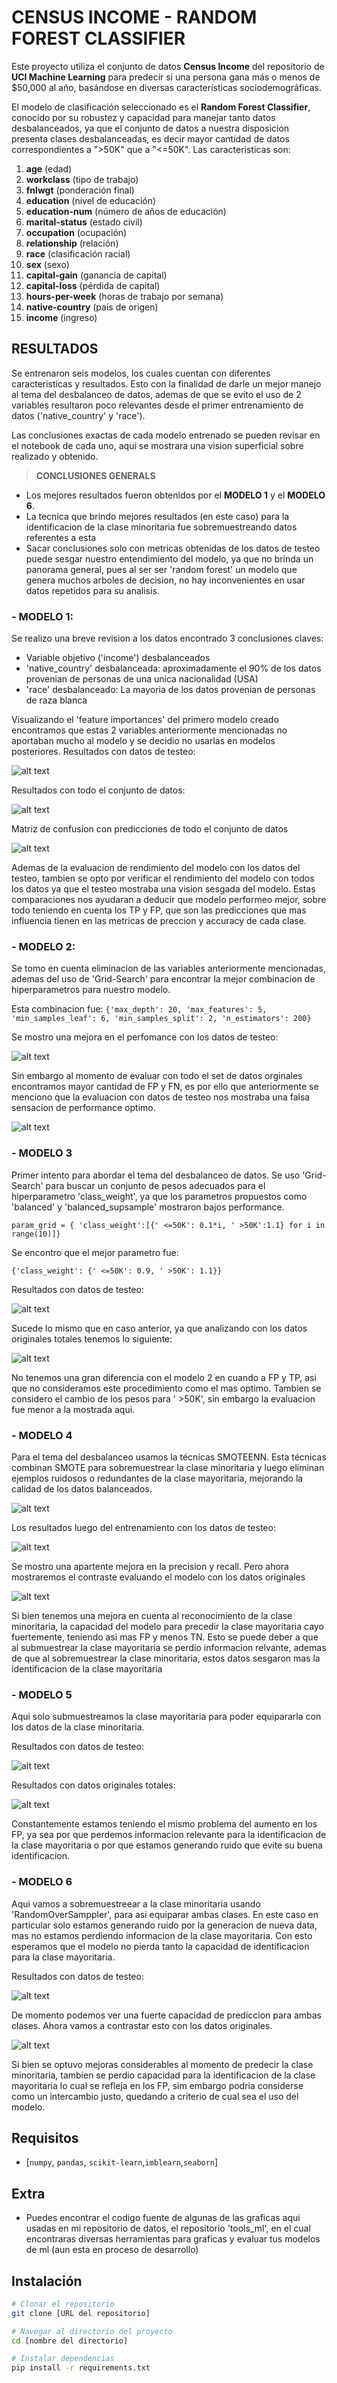 # CENSUS INCOME - RANDOM FOREST CLASSIFIER


Este proyecto utiliza el conjunto de datos **Census Income** del repositorio de **UCI Machine Learning** para predecir si una persona gana más o menos de $50,000 al año, basándose en diversas características sociodemográficas. 

El modelo de clasificación seleccionado es el **Random Forest Classifier**, conocido por su robustez y capacidad para manejar tanto datos desbalanceados, ya que el conjunto de datos a nuestra disposicion presenta clases desbalanceadas, es decir mayor cantidad de datos correspondientes a ">50K" que a "<=50K". Las caracteristicas son:

1. **age** (edad)
2. **workclass** (tipo de trabajo)
3. **fnlwgt** (ponderación final)
4. **education** (nivel de educación)
5. **education-num** (número de años de educación)
6. **marital-status** (estado civil)
7. **occupation** (ocupación)
8. **relationship** (relación)
9. **race** (clasificación racial) 
10. **sex** (sexo)
11. **capital-gain** (ganancia de capital)
12. **capital-loss** (pérdida de capital)
13. **hours-per-week** (horas de trabajo por semana)
14. **native-country** (país de origen)
15. **income** (ingreso)

## RESULTADOS

Se entrenaron seis modelos, los cuales cuentan con diferentes caracteristicas y resultados. Esto con la finalidad de darle un mejor manejo al tema del desbalanceo de datos, ademas de que se evito el uso de 2 variables resultaron poco relevantes desde el primer entrenamiento de datos ('native_country' y 'race').

Las conclusiones exactas de cada modelo entrenado se pueden revisar en el notebook de cada uno, aqui se mostrara una vision superficial sobre realizado y obtenido.

> **CONCLUSIONES GENERALS**

- Los mejores resultados fueron obtenidos por el **MODELO 1** y el **MODELO 6**.
- La tecnica que brindo mejores resultados (en este caso) para la identificacion de la clase minoritaria fue sobremuestreando datos referentes a esta
- Sacar conclusiones solo con metricas obtenidas de los datos de testeo puede sesgar nuestro entendimiento del modelo, ya que no brinda un panorama general, pues al ser ser 'random forest' un modelo que genera muchos arboles de decision, no hay inconvenientes en usar datos repetidos para su analisis. 



### - **MODELO 1**: 

Se realizo una breve revision a los datos encontrado 3 conclusiones claves:
- Variable objetivo ('income') desbalanceados
- 'native_country' desbalanceada: aproximadamente el 90% de los datos provenian de personas de una unica nacionalidad (USA)
- 'race' desbalanceado: La mayoria de los datos provenian de personas de raza blanca

Visualizando el 'feature importances' del primero modelo creado encontramos que estas 2 variables anteriormente mencionadas no aportaban mucho al modelo y se decidio no usarlas en modelos posteriores. Resultados con datos de testeo:

![alt text](image-1.png)

Resultados con todo el conjunto de datos:

![alt text](image-3.png)

Matriz de confusion con predicciones de todo el conjunto de datos

![alt text](image-2.png)

Ademas de la evaluacion de rendimiento del modelo con los datos del testeo, tambien se opto por verificar el rendimiento del modelo con todos los datos ya que el testeo mostraba una vision sesgada del modelo. Estas comparaciones nos ayudaran a deducir que modelo performeo mejor, sobre todo teniendo en cuenta los TP y FP, que son las predicciones que mas influencia tienen en las metricas de preccion y accuracy de cada clase.

### - **MODELO 2**:

Se tomo en cuenta eliminacion de las variables anteriormente mencionadas, ademas del uso de 'Grid-Search' para encontrar la mejor combinacion de hiperparametros para nuestro modelo. 

Esta combinacion fue:
`{'max_depth': 20, 'max_features': 5, 'min_samples_leaf': 6, 'min_samples_split': 2, 'n_estimators': 200}`

Se mostro una mejora en el perfomance con los datos de  testeo:

![alt text](image-5.png)

Sin embargo al momento de evaluar con todo el  set de datos orginales encontramos mayor cantidad de FP y FN, es por ello que anteriormente se menciono que la evaluacion con datos de testeo nos mostraba una falsa sensacion de performance optimo.

![alt text](image-6.png)


### - **MODELO 3**

Primer intento para abordar el tema del desbalanceo de datos. Se uso 'Grid-Search' para buscar un conjunto de pesos adecuados para el hiperparametro 'class_weight', ya que los parametros propuestos como 'balanced' y 'balanced_supsample' mostraron bajos performance.

`param_grid = {
    'class_weight':[{' <=50K': 0.1*i, ' >50K':1.1} for i in range(10)]}`

Se encontro que el mejor parametro fue: 

`{'class_weight': {' <=50K': 0.9, ' >50K': 1.1}}`

Resultados con datos de testeo:

![alt text](image-7.png)

Sucede lo mismo que en caso anterior, ya que analizando con los datos originales totales tenemos lo siguiente:

![alt text](image-8.png)

No tenemos una gran diferencia con el modelo 2 en cuando a FP y TP, asi que no consideramos este procedimiento como el mas optimo. Tambien se considero el cambio de los pesos para ' >50K', sin embargo la evaluacion fue menor a la mostrada aqui.

### - **MODELO 4**

Para el tema del desbalanceo usamos la técnicas SMOTEENN. Esta técnicas combinan SMOTE para sobremuestrear la clase minoritaria y luego eliminan ejemplos ruidosos o redundantes de la clase mayoritaria, mejorando la calidad de los datos balanceados.

![alt text](image-9.png)

Los resultados luego del entrenamiento con los datos de testeo:

![alt text](image-10.png)

Se mostro una apartente mejora en la precision y recall. Pero ahora mostraremos el contraste evaluando el modelo con los datos originales

![alt text](image-11.png)

Si bien tenemos una mejora en cuenta al reconocimiento de la clase minoritaria, la capacidad del modelo para precedir la clase mayoritaria cayo fuertemente, teniendo asi mas FP y menos TN. Esto se puede deber a que al submuestrear la clase mayoritaria se perdio informacion relvante, ademas de que al sobremuestrear la clase minoritaria, estos datos sesgaron mas la identificacion de la clase mayoritaria

### - **MODELO 5**

Aqui solo submuestreamos la clase mayoritaria para poder equipararla con los datos de la clase minoritaria. 

Resultados con datos de testeo:

![alt text](image-12.png)

Resultados con datos originales totales:

![alt text](image-13.png)

Constantemente estamos teniendo el mismo problema del aumento en los FP, ya sea por que perdemos informacion relevante para la identificacion de la clase mayoritaria o por que estamos generando ruido que evite su buena identificacion.


### - **MODELO 6**

Aqui vamos a sobremuestreear a la clase minoritaria usando 'RandomOverSamppler', para asi equiparar ambas clases. En este caso en particular solo estamos generando ruido por la generacion de nueva data, mas no estamos perdiendo informacion de la clase mayoritaria. Con esto esperamos que el modelo no pierda tanto la capacidad de identificacion para la clase mayoritaria.

Resultados con datos de testeo:

![alt text](image-14.png)

De momento podemos ver una fuerte capacidad de prediccion para ambas clases. Ahora vamos a contrastar esto con los datos originales.

![alt text](image-15.png)

Si bien se optuvo mejoras considerables al momento de predecir la clase minoritaria, tambien se perdio capacidad para la identificacion de la clase mayoritaria lo cual se refleja en los FP, sim embargo podria considerse como un intercambio justo, quedando a criterio de cual sea el uso del modelo.



## Requisitos

- [`numpy`, `pandas`, `scikit-learn`,`imblearn`,`seaborn`]

## Extra

- Puedes encontrar el codigo fuente de algunas de las graficas aqui usadas en mi repositorio de datos, el repositorio 'tools_ml', en el cual encontraras diversas herramientas para graficas y evaluar tus modelos de ml (aun esta en proceso de desarrollo)


## Instalación

```bash
# Clonar el repositorio
git clone [URL del repositorio]

# Navegar al directorio del proyecto
cd [nombre del directorio]

# Instalar dependencias
pip install -r requirements.txt
